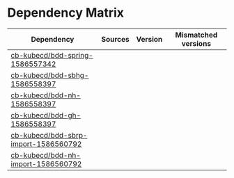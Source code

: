 # Dependency Matrix

Dependency | Sources | Version | Mismatched versions
---------- | ------- | ------- | -------------------
[cb-kubecd/bdd-spring-1586557342](https://github.com/cb-kubecd/bdd-spring-1586557342.git) |  | []() | 
[cb-kubecd/bdd-sbhg-1586558397](https://github.com/cb-kubecd/bdd-sbhg-1586558397.git) |  | []() | 
[cb-kubecd/bdd-nh-1586558397](https://github.com/cb-kubecd/bdd-nh-1586558397.git) |  | []() | 
[cb-kubecd/bdd-gh-1586558397](https://github.com/cb-kubecd/bdd-gh-1586558397.git) |  | []() | 
[cb-kubecd/bdd-sbrp-import-1586560792](https://github.com/cb-kubecd/bdd-sbrp-import-1586560792.git) |  | []() | 
[cb-kubecd/bdd-nh-import-1586560792](https://github.com/cb-kubecd/bdd-nh-import-1586560792.git) |  | []() | 

